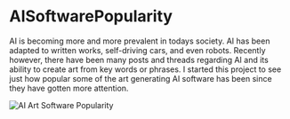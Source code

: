 # AISoftwarePopularity

AI is becoming more and more prevalent in todays society. AI has been adapted to written works, self-driving cars, and even robots.
Recently however, there have been many posts and threads regarding AI and its ability to create art from key words or phrases.
I started this project to see just how popular some of the art generating AI software has been since they have gotten more attention.


![AI Art Software Popularity](https://user-images.githubusercontent.com/72543232/190040562-8a4e4f3d-c794-42bf-abd7-71274735f42e.png)
